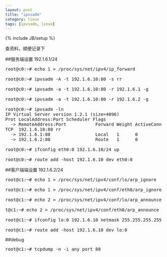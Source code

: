 ```yaml
---
layout: post
title: "ipvsadm"
category: linux
tags: [ipvsadm, linux]
---
```

{% include JB/setup %}

查资料，顺便记录下


##服务端设置  192.1.6.1/24


<pre lang="bash" line="1">
root@c0:~# echo 1 > /proc/sys/net/ipv4/ip_forward

root@c0:~# ipvsadm -A -t 192.1.6.10:80 -s rr

root@c0:~# ipvsadm -a -t 192.1.6.10:80 -r 192.1.6.1 -g

root@c0:~# ipvsadm -a -t 192.1.6.10:80 -r 192.1.6.2 -g

root@c0:~# ipvsadm -ln
IP Virtual Server version 1.2.1 (size=4096)
Prot LocalAddress:Port Scheduler Flags
  -> RemoteAddress:Port           Forward Weight ActiveConn InActConn
TCP  192.1.6.10:80 rr
  -> 192.1.6.1:80                 Local   1      0          0         
  -> 192.1.6.2:80                 Route   1      0          0     

root@c0:~# ifconfig eth0:0 192.1.6.10/24 up

root@c0:~# route add -host 192.1.6.10 dev eth0:0
</pre>

##客户端端设置 192.1.6.2/24

<pre lang="bash" line="1">
root@c1:~# echo 1 > /proc/sys/net/ipv4/conf/lo/arp_ignore

root@c1:~# echo 1 > /proc/sys/net/ipv4/conf/eth0/arp_ignore

root@c1:~# echo 2 > /proc/sys/net/ipv4/conf/lo/arp_announce

t@c1:~# echo 2 > /proc/sys/net/ipv4/conf/eth0/arp_announce

root@c1:~# ifconfig lo:0 192.1.6.10 netmask 255.255.255.255 up

root@c1:~# route add -host 192.1.6.10 dev lo:0
</pre>

##debug

<pre lang="bash" line="1" src="http://www.ultramonkey.org/papers/lvs_tutorial/html/">
root@c1:~# tcpdump -n -i any port 80
</pre>
